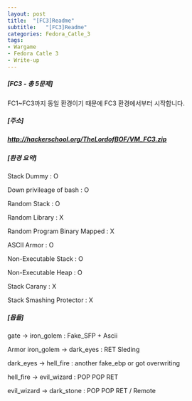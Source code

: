 ```yaml
---
layout: post
title:  "[FC3]Readme"
subtitle:   "[FC3]Readme"
categories: Fedora_Catle_3
tags:
- Wargame
- Fedora Catle 3
- Write-up
---
```


##### [FC3 - 총 5문제] 

FC1~FC3까지 동일 환경이기 때문에 FC3 환경에서부터 시작합니다.   



##### [주소]  

##### http://hackerschool.org/TheLordofBOF/VM_FC3.zip  



##### [환경 요약] 

Stack Dummy : O 

Down privileage of bash : O 

Random Stack : O 

Random Library : X 

Random Program Binary Mapped : X 

ASCII Armor : O 

Non-Executable Stack : O 

Non-Executable Heap : O 

Stack Carany : X 

Stack Smashing Protector : X  



##### [몹들] 

gate -> iron_golem : Fake_SFP + Ascii 

Armor iron_golem -> dark_eyes : RET Sleding 

dark_eyes -> hell_fire : another fake_ebp or got overwriting

 hell_fire -> evil_wizard : POP POP RET 

evil_wizard -> dark_stone : POP POP RET / Remote